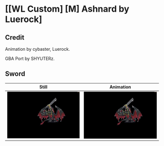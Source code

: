 # [\[WL Custom\] \[M\] Ashnard by Luerock]

## Credit

Animation by cybaster, Luerock.

GBA Port by SHYUTERz.

## Sword

| Still | Animation |
| :---: | :-------: |
| ![Sword still](./Sword_000.png) | ![Sword animation](./Sword.gif) |
